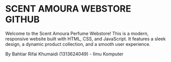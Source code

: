 # SCENT AMOURA WEBSTORE GITHUB

Welcome to the Scent Amoura Perfume Webstore! This is a modern, responsive website built with HTML, CSS, and JavaScript. It features a sleek design, a dynamic product collection, and a smooth user experience.

By Bahtiar Rifai Khumaidi (1313624049) - Ilmu Komputer
